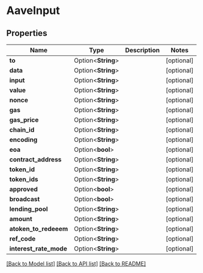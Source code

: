 # AaveInput

## Properties

| Name                     | Type               | Description | Notes       |
| ------------------------ | ------------------ | ----------- | ----------- |
| **to**                   | Option<**String**> |             | \[optional] |
| **data**                 | Option<**String**> |             | \[optional] |
| **input**                | Option<**String**> |             | \[optional] |
| **value**                | Option<**String**> |             | \[optional] |
| **nonce**                | Option<**String**> |             | \[optional] |
| **gas**                  | Option<**String**> |             | \[optional] |
| **gas\_price**           | Option<**String**> |             | \[optional] |
| **chain\_id**            | Option<**String**> |             | \[optional] |
| **encoding**             | Option<**String**> |             | \[optional] |
| **eoa**                  | Option<**bool**>   |             | \[optional] |
| **contract\_address**    | Option<**String**> |             | \[optional] |
| **token\_id**            | Option<**String**> |             | \[optional] |
| **token\_ids**           | Option<**String**> |             | \[optional] |
| **approved**             | Option<**bool**>   |             | \[optional] |
| **broadcast**            | Option<**bool**>   |             | \[optional] |
| **lending\_pool**        | Option<**String**> |             | \[optional] |
| **amount**               | Option<**String**> |             | \[optional] |
| **atoken\_to\_redeeem**  | Option<**String**> |             | \[optional] |
| **ref\_code**            | Option<**String**> |             | \[optional] |
| **interest\_rate\_mode** | Option<**String**> |             | \[optional] |

[\[Back to Model list\]](./#documentation-for-models) [\[Back to API list\]](./#documentation-for-api-endpoints) [\[Back to README\]](./)

